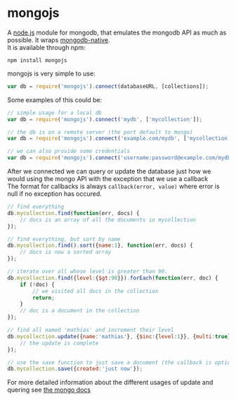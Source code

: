 # mongojs
A [node.js](http://nodejs.org) module for mongodb, that emulates the mongodb API as much as possible. It wraps [mongodb-native](https://github.com/christkv/node-mongodb-native/).  
It is available through npm:

	npm install mongojs

mongojs is very simple to use:

``` js
var db = require('mongojs').connect(databaseURL, [collections]);
```

Some examples of this could be:

``` js
// simple usage for a local db
var db = require('mongojs').connect('mydb', ['mycollection']);

// the db is on a remote server (the port default to mongo)
var db = require('mongojs').connect('example.com/mydb', ['mycollection']);

// we can also provide some credentials
var db = require('mongojs').connect('username:password@example.com/mydb', ['mycollection']);
```

After we connected we can query or update the database just how we would using the mongo API with the exception that we use a callback  
The format for callbacks is always `callback(error, value)` where error is null if no exception has occured.

``` js
// find everything
db.mycollection.find(function(err, docs) {
	// docs is an array of all the documents in mycollection
});

// find everything, but sort by name
db.mycollection.find().sort({name:1}, function(err, docs) {
	// docs is now a sorted array
});

// iterate over all whose level is greater than 90.
db.mycollection.find({level:{$gt:90}}).forEach(function(err, doc) {
	if (!doc) {
		// we visited all docs in the collection
		return;
	}
	// doc is a document in the collection
});

// find all named 'mathias' and increment their level
db.mycollection.update({name:'mathias'}, {$inc:{level:1}}, {multi:true}, function(err) {
	// the update is complete
});

// use the save function to just save a document (the callback is optional for all writes)
db.mycollection.save({created:'just now'});
```

For more detailed information about the different usages of update and quering see [the mongo docs](http://www.mongodb.org/display/DOCS/Manual)
